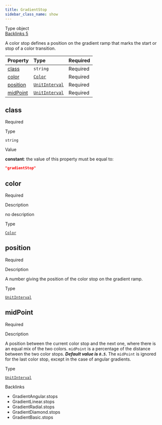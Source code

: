 ```yaml
---
title: GradientStop
sidebar_class_name: show
---
```


<div className="section-badges">

<div class="badge type">
        <span class="label">Type</span>
        <span class="value">object</span>
      </div>

<a href="#backlinks" class="badge backlinks">
          <span class="label">Backlinks</span>
          <span class="value">5</span>
        </a>

</div>

A color stop defines a position on the gradient ramp that marks the start or stop of a color transition.

<div className="property-preview">

<div className="property-table">

| Property              | Type                                                  | Required                                            |
| :-------------------- | :---------------------------------------------------- | :-------------------------------------------------- |
| [class](#class)       | `string`                                              | <span className="property-required">Required</span> |
| [color](#color)       | [`Color`](/specs/vectorgraphics/color)                | <span className="property-required">Required</span> |
| [position](#position) | [`UnitInterval`](/specs/vectorgraphics/unit-interval) | <span className="property-required">Required</span> |
| [midPoint](#midpoint) | [`UnitInterval`](/specs/vectorgraphics/unit-interval) | <span className="property-required">Required</span> |

</div>

</div>

<div className="property">

<div className="property-heading">

## class

<span className="property-required">Required</span>

</div>

<div className="property-item">

Type

`string`

</div>

<div className="property-item">

Value

<div className="value-description">

**constant**: the value of this property must be equal to:

```json
"gradientStop"
```

</div>

</div>

</div>

<div className="property">

<div className="property-heading">

## color

<span className="property-required">Required</span>

</div>

<div className="property-item">

Description

no description

</div>

<div className="property-item">

Type

[`Color`](/specs/vectorgraphics/color)

</div>

</div>

<div className="property">

<div className="property-heading">

## position

<span className="property-required">Required</span>

</div>

<div className="property-item">

Description

A number giving the position of the color stop on the gradient ramp.

</div>

<div className="property-item">

Type

[`UnitInterval`](/specs/vectorgraphics/unit-interval)

</div>

</div>

<div className="property">

<div className="property-heading">

## midPoint

<span className="property-required">Required</span>

</div>

<div className="property-item">

Description

A position between the current color stop and the next one, where there is an equal mix of the two colors.
`midPoint` is a percentage of the distance between the two color stops. ***Default value is `0.5`.***
The `midPoint` is ignored for the last color stop, except in the case of angular gradients.

</div>

<div className="property-item">

Type

[`UnitInterval`](/specs/vectorgraphics/unit-interval)

</div>

</div>

<div id="backlinks" className="section-backlinks">

<div className="backlinks-title">Backlinks</div>

<ul className="backlinks-list">

<li className="backlink">
      <Link to='/specs/vectorgraphics/gradient-angular#stops'>GradientAngular.stops</Link>
      </li>

<li className="backlink">
      <Link to='/specs/vectorgraphics/gradient-linear#stops'>GradientLinear.stops</Link>
      </li>

<li className="backlink">
      <Link to='/specs/vectorgraphics/gradient-radial#stops'>GradientRadial.stops</Link>
      </li>

<li className="backlink">
      <Link to='/specs/vectorgraphics/gradient-diamond#stops'>GradientDiamond.stops</Link>
      </li>

<li className="backlink">
      <Link to='/specs/vectorgraphics/gradient-basic#stops'>GradientBasic.stops</Link>
      </li>

</ul>

</div>

